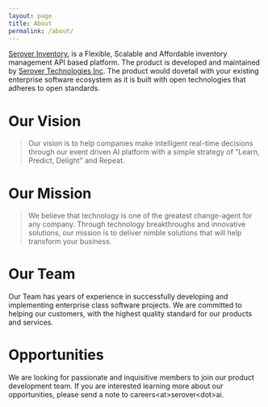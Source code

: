 ```yaml
---
layout: page
title: About
permalink: /about/
---
```


[Serover Inventory.][home] is a Flexible, Scalable and Affordable inventory management API based platform. The product is developed and maintained by [Serover Technologies Inc][home]. The product would dovetail with your existing enterprise software ecosystem as it is built with open technologies that adheres to open standards.  


# Our Vision
> Our vision is to help companies make intelligent real-time decisions through our event driven AI platform with a simple strategy of "Learn, Predict, Delight" and Repeat.     

# Our Mission
> We believe that technology is one of the greatest change-agent for any company. Through technology breakthroughs and innovative solutions, our mission is to deliver nimble solutions that will help transform your business. 

# Our Team

Our Team has years of experience in successfully developing and implementing enterprise class software projects. We are committed to helping our customers, with the highest quality standard for our products and services.

# Opportunities

We are looking for passionate and inquisitive members to join our product development team. If you are interested learning more about our opportunities, please send a note to careers\<at\>serover\<dot\>ai.

[home]: https://serover.com

